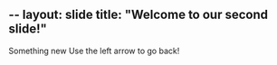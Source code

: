 --
layout: slide
title: "Welcome to our second slide!"
---
Something new
Use the left arrow to go back!
